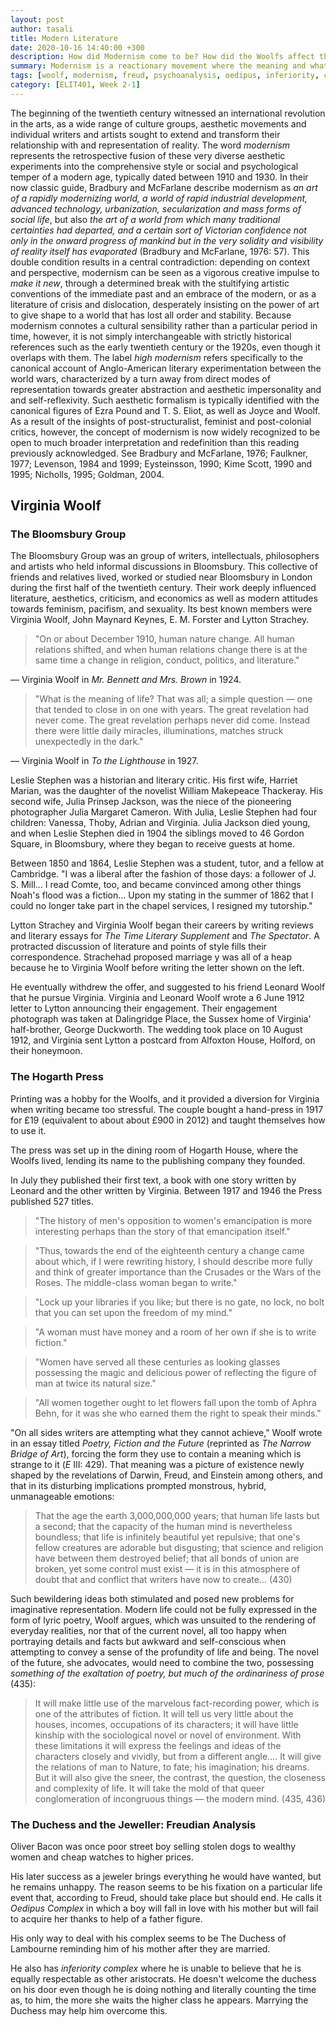 ```yaml
---
layout: post
author: tasali
title: Modern Literature
date: 2020-10-16 14:40:00 +300
description: How did Modernism come to be? How did the Woolfs affect the process?
summary: Modernism is a reactionary movement where the meaning and what came with it were no longer in-place. The Woolf Family made it so that the modernism was far away from what it was when it had first surfaced.
tags: [woolf, modernism, freud, psychoanalysis, oedipus, inferiority, complex, bloomsbury, hogarth]
category: [ELIT401, Week 2-1]
---
```


The beginning of the twentieth century witnessed an international revolution in the arts, as a wide range of culture groups, aesthetic movements and individual writers and artists sought to extend and transform their relationship with and representation of reality. The word _modernism_ represents the retrospective fusion of these very diverse aesthetic experiments into the comprehensive style or social and psychological temper of a modern age, typically dated between 1910 and 1930. In their now classic guide, Bradbury and McFarlane describe modernism as *an art of a rapidly modernizing world, a world of rapid industrial development, advanced technology, urbanization, secularization and mass forms of social life*, but also *the art of a world from which many traditional certainties had departed, and a certain sort of Victorian confidence not only in the onward progress of mankind but in the very solidity and visibility of reality itself has evaporated* (Bradbury and McFarlane, 1976: 57). This double condition results in a central contradiction: depending on context and perspective, modernism can be seen as a vigorous creative impulse to *make it new*, through a determined break with the stultifying artistic conventions of the immediate past and an embrace of the modern, or as a literature of crisis and dislocation, desperately insisting on the power of art to give shape to a world that has lost all order and stability. Because modernism connotes a cultural sensibility rather than a particular period in time, however, it is not simply interchangeable with strictly historical references such as the early twentieth century or the 1920s, even though it overlaps with them. The label _high modernism_ refers specifically to the canonical account of Anglo-American literary experimentation between the world wars, characterized by a turn away from direct modes of representation towards greater abstraction and aesthetic impersonality and and self-reflexivity. Such aesthetic formalism is typically identified with the canonical figures of Ezra Pound and T. S. Eliot, as well as Joyce and Woolf. As a result of the insights of post-structuralist, feminist and post-colonial critics, however, the concept of modernism is now widely recognized to be open to much broader interpretation and redefinition than this reading previously acknowledged. See Bradbury and McFarlane, 1976; Faulkner, 1977; Levenson, 1984 and 1999; Eysteinsson, 1990; Kime Scott, 1990 and 1995; Nicholls, 1995; Goldman, 2004.

## Virginia Woolf

### The Bloomsbury Group

The Bloomsbury Group was an group of writers, intellectuals, philosophers and artists who held informal discussions in Bloomsbury. This collective of friends and relatives lived, worked or studied near Bloomsbury in London during the first half of the twentieth century. Their work deeply influenced literature, aesthetics, criticism, and economics as well as modern attitudes towards feminism, pacifism, and sexuality. Its best known members were Virginia Woolf, John Maynard Keynes, E. M. Forster and Lytton Strachey.

> "On or about December 1910, human nature change. All human relations shifted, and when human relations change there is at the same time a change in religion, conduct, politics, and literature."

— Virginia Woolf in _Mr. Bennett and Mrs. Brown_ in 1924.

> "What is the meaning of life? That was all; a simple question — one that tended to close in on one with years. The great revelation had never come. The great revelation perhaps never did come. Instead there were little daily miracles, illuminations, matches struck unexpectedly in the dark."

— Virginia Woolf in _To the Lighthouse_ in 1927.

Leslie Stephen was a historian and literary critic. His first wife, Harriet Marian, was the daughter of the novelist William Makepeace Thackeray. His second wife, Julia Prinsep Jackson, was the niece of the pioneering photographer Julia Margaret Cameron. With Julia, Leslie Stephen had four children: Vanessa, Thoby, Adrian and Virginia. Julia Jackson died young, and when Leslie Stephen died in 1904 the siblings moved to 46 Gordon Square, in Bloomsbury, where they began to receive guests at home.

Between 1850 and 1864, Leslie Stephen was a student, tutor, and a fellow at Cambridge. "I was a liberal after the fashion of those days: a follower of J. S. Mill... I read Comte, too, and became convinced among other things Noah's flood was a fiction... Upon my stating in the summer of 1862 that I could no longer take part in the chapel services, I resigned my tutorship."

Lytton Strachey and Virginia Woolf began their careers by writing reviews and literary essays for _The Time Literary Supplement_ and *The Spectator*. A protracted discussion of literature and points of style fills their correspondence. Strachehad proposed marriage y was all of a heap because he to Virginia Woolf before writing the letter shown on the left. 

He eventually withdrew the offer, and suggested to his friend Leonard Woolf that he pursue Virginia. Virginia and Leonard Woolf wrote a 6 June 1912 letter to Lytton announcing their engagement. Their engagement photograph was taken at Dalingridge Place, the Sussex home of Virginia' half-brother, George Duckworth. The wedding took place on 10 August 1912, and Virginia sent Lytton a postcard from Alfoxton House, Holford, on their honeymoon.

### The Hogarth Press

Printing was a hobby for the Woolfs, and it provided a diversion for Virginia when writing became too stressful. The couple bought a hand-press in 1917 for £19 (equivalent to about about £900 in 2012) and taught themselves how to use it.

The press was set up in the dining room of Hogarth House, where the Woolfs lived, lending its name to the publishing company they founded.

In July they published their first text, a book with one story written by Leonard and the other written by Virginia. Between 1917 and 1946 the Press published 527 titles.

> "The history of men's opposition to women's emancipation is more interesting perhaps than the story of that emancipation itself."

> "Thus, towards the end of the eighteenth century a change came about which, if I were rewriting history, I should describe more fully and think of greater importance than the Crusades or the Wars of the Roses. The middle-class woman began to write."

> "Lock up your libraries if you like; but there is no gate, no lock, no bolt that you can set upon the freedom of my mind."

> "A woman must have money and a room of her own if she is to write fiction."

> "Women have served all these centuries as looking glasses possessing the magic and delicious power of reflecting the figure of man at twice its natural size." 

> "All women together ought to let flowers fall upon the tomb of Aphra Behn, for it was she who earned them the right to speak their minds."

"On all sides writers are attempting what they cannot achieve," Woolf wrote in an essay titled _Poetry, Fiction and the Future_ (reprinted as *The Narrow Bridge of Art*), forcing the form they use to contain a meaning which is strange to it (*E* III: 429). That meaning was a picture of existence newly shaped by the revelations of Darwin, Freud, and Einstein among others, and that in its disturbing implications prompted monstrous, hybrid, unmanageable emotions:

> That the age the earth 3,000,000,000 years; that human life lasts but a second; that the capacity of the human mind is nevertheless boundless; that life is infinitely beautiful yet repulsive; that one's fellow creatures are adorable but disgusting; that science and religion have between them destroyed belief; that all bonds of union are broken, yet some control must exist — it is in this atmosphere of doubt that and conflict that writers have now to create... (430)

Such bewildering ideas both stimulated and posed new problems for imaginative representation. Modern life could not be fully expressed in the form of lyric poetry, Woolf argues, which was unsuited to the rendering of everyday realities, nor that of the current novel, all too happy when portraying details and facts but awkward and self-conscious when attempting to convey a sense of the profundity of life and being. The novel of the future, she advocates, would need to combine the two, possessing _something of the exaltation of poetry, but much of the ordinariness of prose_ (435):

> It will make little use of the marvelous fact-recording power, which is one of the attributes of fiction. It will tell us very little about the houses, incomes, occupations of its characters; it will have little kinship with the sociological novel or novel of environment. With these limitations it will express the feelings and ideas of the characters closely and vividly, but from a different angle.... It will give the relations of man to Nature, to fate; his imagination; his dreams. But it will also give the sneer, the contrast, the question, the closeness and complexity of life. It will take the mold of that queer conglomeration of incongruous things — the modern mind. (435, 436)

### The Duchess and the Jeweller: Freudian Analysis

Oliver Bacon was once poor street boy selling stolen dogs to wealthy women and cheap watches to higher prices.

His later success as a jeweler brings everything he would have wanted, but he remains unhappy. The reason seems to be his fixation on a particular life event that, according to Freud, should take place but should end. He calls it _Oedipus Complex_ in which a boy will fall in love with his mother but will fail to acquire her thanks to help of a father figure.

His only way to deal with his complex seems to be The Duchess of Lambourne reminding him of his mother after they are married.

He also has _inferiority complex_ where he is unable to believe that he is equally respectable as other aristocrats. He doesn't welcome the duchess on his door even though he is doing nothing and literally counting the time as, to him, the more she waits the higher class he appears. Marrying the Duchess may help him overcome this.



